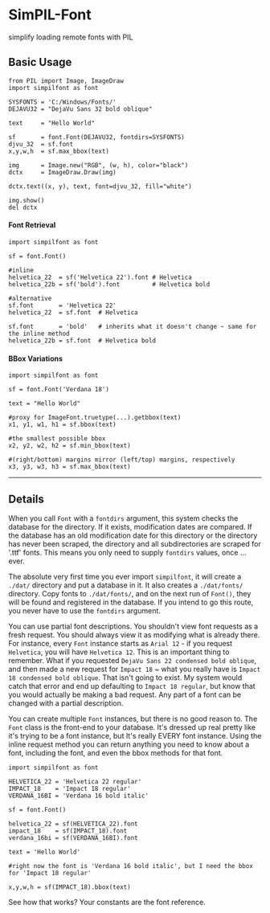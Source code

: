 # SimPIL-Font
simplify loading remote fonts with PIL

## Basic Usage
```python3
from PIL import Image, ImageDraw
import simpilfont as font

SYSFONTS = 'C:/Windows/Fonts/'
DEJAVU32 = "DejaVu Sans 32 bold oblique"
        
text     = "Hello World"

sf       = font.Font(DEJAVU32, fontdirs=SYSFONTS)
djvu_32  = sf.font
x,y,w,h  = sf.max_bbox(text)

img      = Image.new("RGB", (w, h), color="black")
dctx     = ImageDraw.Draw(img)

dctx.text((x, y), text, font=djvu_32, fill="white")

img.show()
del dctx
```

#### Font Retrieval
```python3
import simpilfont as font

sf = font.Font()

#inline
helvetica_22  = sf('Helvetica 22').font # Helvetica
helvetica_22b = sf('bold').font         # Helvetica bold

#alternative
sf.font       = 'Helvetica 22'
helvetica_22  = sf.font  # Helvetica

sf.font       = 'bold'   # inherits what it doesn't change ~ same for the inline method
helvetica_22b = sf.font  # Helvetica bold
```

#### BBox Variations
```python3
import simpilfont as font

sf = font.Font('Verdana 18')

text = "Hello World"

#proxy for ImageFont.truetype(...).getbbox(text)
x1, y1, w1, h1 = sf.bbox(text)

#the smallest possible bbox
x2, y2, w2, h2 = sf.min_bbox(text)

#(right/bottom) margins mirror (left/top) margins, respectively
x3, y3, w3, h3 = sf.max_bbox(text)
```


----------------

## Details

When you call `Font` with a `fontdirs` argument, this system checks the database for the directory. If it exists, modification dates are compared. If the database has an old modification date for this directory or the directory has never been scraped, the directory and all subdirectories are scraped for '.ttf' fonts. This means you only need to supply `fontdirs` values, once ... ever. 

The absolute very first time you ever import `simpilfont`, it will create a `./dat/` directory and put a database in it. It also creates a `./dat/fonts/` directory. Copy fonts to `./dat/fonts/`, and on the next run of `Font()`, they will be found and registered in the database. If you intend to go this route, you never have to use the `fontdirs` argument.

You can use partial font descriptions. You shouldn't view font requests as a fresh request. You should always view it as modifying what is already there. For instance, every `Font` instance starts as `Arial 12` - if you request `Helvetica`, you will have `Helvetica 12`. This is an important thing to remember. What if you requested `DejaVu Sans 22 condensed bold oblique`, and then made a new request for `Impact 18` ~ what you really have is `Impact 18 condensed bold oblique`. That isn't going to exist. My system would catch that error and end up defaulting to `Impact 18 regular`, but know that you would actually be making a bad request. Any part of a font can be changed with a partial description.

You can create multiple `Font` instances, but there is no good reason to. The `Font` class is the front-end to your database. It's dressed up real pretty like it's trying to be a font instance, but It's really EVERY font instance. Using the inline request method you can return anything you need to know about a font, including the font, and even the bbox methods for that font. 

```python3
import simpilfont as font

HELVETICA_22 = 'Helvetica 22 regular'
IMPACT_18    = 'Impact 18 regular'
VERDANA_16BI = 'Verdana 16 bold italic'

sf = font.Font()

helvetica_22 = sf(HELVETICA_22).font
impact_18    = sf(IMPACT_18).font
verdana_16bi = sf(VERDANA_16BI).font

text = 'Hello World'

#right now the font is 'Verdana 16 bold italic', but I need the bbox for 'Impact 18 regular'

x,y,w,h = sf(IMPACT_18).bbox(text)

```

See how that works? Your constants are the font reference.
